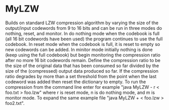 # MyLZW

Builds on standard LZW compression algorithm by varying the size of the output/input codewords from 9 to 16 bits and can be run in three modes do nothing, reset, and monitor. In do nothing mode when the codebook is full (all 16 bit codewords have been used) the program continues to use the full codebook. In reset mode when the codebook is full, it is reset to empty so new codewords can be added. In minitor mode initially nothing is done (keep using the full codebook) but begin monitoring the compression ratio after no more 16 bit codewords remain. Define the compression ratio to be the size of the original data that has been consumed so far divided by the size of the (compressed) output data produced so far. If the compression ratio degrades by more than a set threshold from the point when the last codeword was added then reset the dictionary to empty. To run the compression from the command line enter for example "java MyLZW - r < foo.txt > foo.lzw" where r is reset mode, n is do nothing mode, and m is monitor mode. To expand the same example file "java MyLZW + < foo.lzw > foo2.txt".
